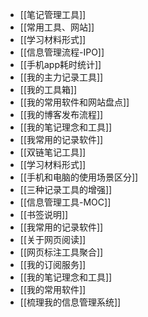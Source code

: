 - [[笔记管理工具]]
- [[常用工具、网站]]
- [[学习材料形式]]
- [[信息管理流程-IPO]]
- [[手机app耗时统计]]
- [[我的主力记录工具]]
- [[我的工具箱]]
- [[我的常用软件和网站盘点]]
- [[我的博客发布流程]]
- [[我的笔记理念和工具]]
- [[我常⽤的记录软件]]
- [[双链笔记工具]]
- [[学习材料形式]]
- [[手机和电脑的使用场景区分]]
- [[三种记录工具的增强]]
- [[信息管理工具-MOC]]
- [[书签说明]]
- [[我常用的记录软件]]
- [[关于网页阅读]]
- [[网页标注工具聚合]]
- [[我的订阅服务]]
- [[我的笔记理念和工具]]
- [[我的常用软件]]
- [[梳理我的信息管理系统]]
